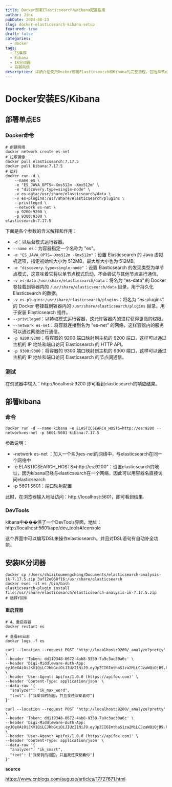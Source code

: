 ```yaml
---
title: Docker部署Elasticsearch与Kibana配置指南
author: Jinx
pubDate: 2024-08-23
slug: docker-elasticsearch-kibana-setup
featured: true
draft: false
categories:
  - docker
tags:
  - ES集群
  - Kibana
  - IK分词器
  - 容器网络
description: 详细介绍使用Docker部署Elasticsearch和Kibana的完整流程，包括单节点ES配置、Kibana连接设置、IK分词器安装以及容器网络管理等关键步骤的最佳实践
---
```

# Docker安装ES/Kibana

## 部署单点ES

### Docker命令

```shell
# 创建网络
docker network create es-net
# 拉取镜像
docker pull elasticsearch:7.17.5
docker pull kibana:7.17.5
# 运行
docker run -d \
    --name es \
    -e "ES_JAVA_OPTS=-Xms512m -Xmx512m" \
    -e "discovery.type=single-node" \
    -v es-data:/usr/share/elasticsearch/data \
    -v es-plugins:/usr/share/elasticsearch/plugins \
    --privileged \
    --network es-net \
    -p 9200:9200 \
    -p 9300:9300 \
elasticsearch:7.17.5
```

下面是各个参数的含义解释和作用：

- `-d`：以后台模式运行容器。
- `--name es`：为容器指定一个名称为 "es"。
- `-e "ES_JAVA_OPTS=-Xms512m -Xmx512m"`：设置 Elasticsearch 的 Java 虚拟机选项，指定初始堆大小为 512MB，最大堆大小也为 512MB。
- `-e "discovery.type=single-node"`：设置 Elasticsearch 的发现类型为单节点模式，这意味着它将以单节点模式启动，不会尝试与其他节点进行通信。
- `-v es-data:/usr/share/elasticsearch/data`：将名为 “es-data” 的 Docker 卷挂载到容器内的 `/usr/share/elasticsearch/data` 目录，用于持久化 Elasticsearch 的数据。
- `-v es-plugins:/usr/share/elasticsearch/plugins`：将名为 “es-plugins” 的 Docker 卷挂载到容器内的 `/usr/share/elasticsearch/plugins` 目录，用于安装 Elasticsearch 插件。
- `--privileged`：以特权模式运行容器，这允许容器内的进程获得更高的权限。
- `--network es-net`：将容器连接到名为 “es-net” 的网络，这样容器内的服务可以通过网络进行通信。
- `-p 9200:9200`：将容器的 9200 端口映射到主机的 9200 端口，这样可以通过主机的 IP 地址和端口访问 Elasticsearch 的 HTTP API。
- `-p 9300:9300`：将容器的 9300 端口映射到主机的 9300 端口，这样可以通过主机的 IP 地址和端口访问 Elasticsearch 的节点间通信。

### 测试

在浏览器中输入：http://localhost:9200 即可看到elasticsearch的响应结果。

## 部署kibana

### 命令

```shel
docker run -d --name kibana -e ELASTICSEARCH_HOSTS=http://es:9200 --network=es-net -p 5601:5601 kibana:7.17.5
```

参数说明：

- –network es-net ：加入一个名为es-net的网络中，与elasticsearch在同一个网络中
- -e ELASTICSEARCH_HOSTS=http://es:9200"：设置elasticsearch的地址，因为kibana已经与elasticsearch在一个网络，因此可以用容器名直接访问elasticsearch
- -p 5601:5601：端口映射配置

此时，在浏览器输入地址访问：http://localhost:5601，即可看到结果.

### DevTools

kibana中���供了一个DevTools界面，地址：http://localhost:5601/app/dev_tools#/console

这个界面中可以编写DSL来操作elasticsearch。并且对DSL语句有自动补全功能。

## 安装IK分词器

```shell
docker cp /Users/shizitoumengchong/Documents/elasticsearch-analysis-ik-7.17.5.zip 3af12e068f16:/usr/share/elasticsearch
docker exec -it es /bin/bash
elasticsearch-plugin install file:/usr/share/elasticsearch/elasticsearch-analysis-ik-7.17.5.zip
# 选择Y回车
```

#### 重启容器

```shell
# 4、重启容器
docker restart es

# 查看es日志
docker logs -f es
```

```shell
curl --location --request POST 'http://localhost:9200/_analyze?pretty' \
--header 'Token: dd119348-0672-4ab8-9359-7a9c3ac30a6c' \
--header 'Digi-Middleware-Auth-App: eyJ0eXAiOiJKV1QiLCJhbGciOiJIUzI1NiJ9.eyJpZCI6ImthaS1za2MiLCJzaWQiOjB9.hQL5afikrokZJPJ4mUldcLsgmJXQMxegUEWI4Apyzrg' \
--header 'User-Agent: Apifox/1.0.0 (https://apifox.com)' \
--header 'Content-Type: application/json' \
--data-raw '{
  "analyzer": "ik_max_word",
  "text": ["我爱我的祖国，并且我还深爱着你"]
}'
```

```shell
curl --location --request POST 'http://localhost:9200/_analyze?pretty' \
--header 'Token: dd119348-0672-4ab8-9359-7a9c3ac30a6c' \
--header 'Digi-Middleware-Auth-App: eyJ0eXAiOiJKV1QiLCJhbGciOiJIUzI1NiJ9.eyJpZCI6ImthaS1za2MiLCJzaWQiOjB9.hQL5afikrokZJPJ4mUldcLsgmJXQMxegUEWI4Apyzrg' \
--header 'User-Agent: Apifox/1.0.0 (https://apifox.com)' \
--header 'Content-Type: application/json' \
--data-raw '{
  "analyzer": "ik_smart",
  "text": ["我爱我的祖国，并且我还深爱着你"]
}'
```



**source**

https://www.cnblogs.com/auguse/articles/17727671.html



